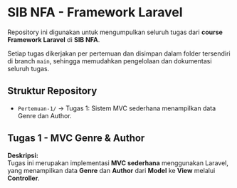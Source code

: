 # SIB NFA - Framework Laravel

Repository ini digunakan untuk mengumpulkan seluruh tugas dari **course Framework Laravel** di **SIB NFA**.  

Setiap tugas dikerjakan per pertemuan dan disimpan dalam folder tersendiri di branch `main`, sehingga memudahkan pengelolaan dan dokumentasi seluruh tugas.

## Struktur Repository

- `Pertemuan-1/` → Tugas 1: Sistem MVC sederhana menampilkan data Genre dan Author.

## Tugas 1 - MVC Genre & Author

**Deskripsi:**  
Tugas ini merupakan implementasi **MVC sederhana** menggunakan Laravel, yang menampilkan data **Genre** dan **Author** dari **Model** ke **View** melalui **Controller**.